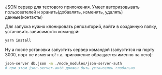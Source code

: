 JSON сервер для тестового приложения. Умеет авторизовывать пользователей и хранить(добавлять, изменять, удалять) данные(контакты)

Для запуска нужно клонировать репозиторий, войти в созданную папку, установить зависимости командой:

```bash
yarn install
```

Ну а после установки запустить сервер командой (запустится на порту 3000, порт не изменять! т.к. приложение обращается именно на него):

```bash
json-server db.json -m ./node_modules/json-server-auth
# при этом json-server-auth должен быть установлен глобально
```
